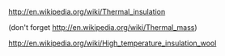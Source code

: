 http://en.wikipedia.org/wiki/Thermal_insulation

(don't forget http://en.wikipedia.org/wiki/Thermal_mass)


http://en.wikipedia.org/wiki/High_temperature_insulation_wool
